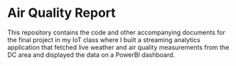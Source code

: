 # Air Quality Report 
This repository contains the code and other accompanying documents for the final project in my IoT class where I built a streaming analytics application that fetched live weather and air quality measurements from the DC area and displayed the data on a PowerBI dashboard.
